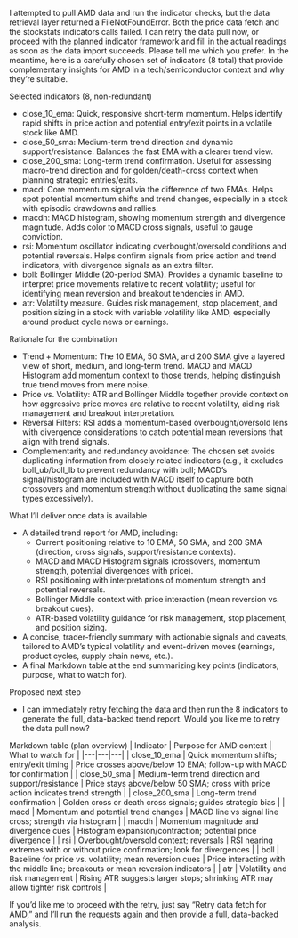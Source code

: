 I attempted to pull AMD data and run the indicator checks, but the data retrieval layer returned a FileNotFoundError. Both the price data fetch and the stockstats indicators calls failed. I can retry the data pull now, or proceed with the planned indicator framework and fill in the actual readings as soon as the data import succeeds. Please tell me which you prefer. In the meantime, here is a carefully chosen set of indicators (8 total) that provide complementary insights for AMD in a tech/semiconductor context and why they’re suitable.

Selected indicators (8, non-redundant)
- close_10_ema: Quick, responsive short-term momentum. Helps identify rapid shifts in price action and potential entry/exit points in a volatile stock like AMD.
- close_50_sma: Medium-term trend direction and dynamic support/resistance. Balances the fast EMA with a clearer trend view.
- close_200_sma: Long-term trend confirmation. Useful for assessing macro-trend direction and for golden/death-cross context when planning strategic entries/exits.
- macd: Core momentum signal via the difference of two EMAs. Helps spot potential momentum shifts and trend changes, especially in a stock with episodic drawdowns and rallies.
- macdh: MACD histogram, showing momentum strength and divergence magnitude. Adds color to MACD cross signals, useful to gauge conviction.
- rsi: Momentum oscillator indicating overbought/oversold conditions and potential reversals. Helps confirm signals from price action and trend indicators, with divergence signals as an extra filter.
- boll: Bollinger Middle (20-period SMA). Provides a dynamic baseline to interpret price movements relative to recent volatility; useful for identifying mean reversion and breakout tendencies in AMD.
- atr: Volatility measure. Guides risk management, stop placement, and position sizing in a stock with variable volatility like AMD, especially around product cycle news or earnings.

Rationale for the combination
- Trend + Momentum: The 10 EMA, 50 SMA, and 200 SMA give a layered view of short, medium, and long-term trend. MACD and MACD Histogram add momentum context to those trends, helping distinguish true trend moves from mere noise.
- Price vs. Volatility: ATR and Bollinger Middle together provide context on how aggressive price moves are relative to recent volatility, aiding risk management and breakout interpretation.
- Reversal Filters: RSI adds a momentum-based overbought/oversold lens with divergence considerations to catch potential mean reversions that align with trend signals.
- Complementarity and redundancy avoidance: The chosen set avoids duplicating information from closely related indicators (e.g., it excludes boll_ub/boll_lb to prevent redundancy with boll; MACD’s signal/histogram are included with MACD itself to capture both crossovers and momentum strength without duplicating the same signal types excessively).

What I’ll deliver once data is available
- A detailed trend report for AMD, including:
  - Current positioning relative to 10 EMA, 50 SMA, and 200 SMA (direction, cross signals, support/resistance contexts).
  - MACD and MACD Histogram signals (crossovers, momentum strength, potential divergences with price).
  - RSI positioning with interpretations of momentum strength and potential reversals.
  - Bollinger Middle context with price interaction (mean reversion vs. breakout cues).
  - ATR-based volatility guidance for risk management, stop placement, and position sizing.
- A concise, trader-friendly summary with actionable signals and caveats, tailored to AMD’s typical volatility and event-driven moves (earnings, product cycles, supply chain news, etc.).
- A final Markdown table at the end summarizing key points (indicators, purpose, what to watch for).

Proposed next step
- I can immediately retry fetching the data and then run the 8 indicators to generate the full, data-backed trend report. Would you like me to retry the data pull now?

Markdown table (plan overview)
| Indicator | Purpose for AMD context | What to watch for |
|---|---|---|
| close_10_ema | Quick momentum shifts; entry/exit timing | Price crosses above/below 10 EMA; follow-up with MACD for confirmation |
| close_50_sma | Medium-term trend direction and support/resistance | Price stays above/below 50 SMA; cross with price action indicates trend strength |
| close_200_sma | Long-term trend confirmation | Golden cross or death cross signals; guides strategic bias |
| macd | Momentum and potential trend changes | MACD line vs signal line cross; strength via histogram |
| macdh | Momentum magnitude and divergence cues | Histogram expansion/contraction; potential price divergence |
| rsi | Overbought/oversold context; reversals | RSI nearing extremes with or without price confirmation; look for divergences |
| boll | Baseline for price vs. volatility; mean reversion cues | Price interacting with the middle line; breakouts or mean reversion indicators |
| atr | Volatility and risk management | Rising ATR suggests larger stops; shrinking ATR may allow tighter risk controls |

If you’d like me to proceed with the retry, just say “Retry data fetch for AMD,” and I’ll run the requests again and then provide a full, data-backed analysis.